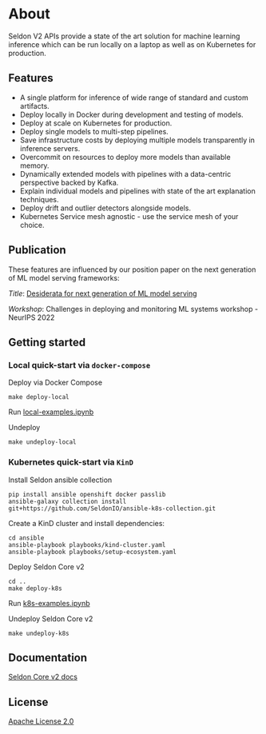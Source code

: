 # About 

Seldon V2 APIs provide a state of the art solution for machine learning inference which can be run locally on a laptop as well as on Kubernetes for production.

## Features

 * A single platform for inference of wide range of standard and custom artifacts.
 * Deploy locally in Docker during development and testing of models.
 * Deploy at scale on Kubernetes for production.
 * Deploy single models to multi-step pipelines.
 * Save infrastructure costs by deploying multiple models transparently in inference servers.
 * Overcommit on resources to deploy more models than available memory.
 * Dynamically extended models with pipelines with a data-centric perspective backed by Kafka.
 * Explain individual models and pipelines with state of the art explanation techniques.
 * Deploy drift and outlier detectors alongside models.
 * Kubernetes Service mesh agnostic - use the service mesh of your choice.

## Publication

These features are influenced by our position paper on the next generation of ML model serving frameworks:

*Title*: [Desiderata for next generation of ML model serving](http://arxiv.org/abs/2210.14665)

*Workshop*: Challenges in deploying and monitoring ML systems workshop - NeurIPS 2022


## Getting started

### Local quick-start via `docker-compose`

Deploy via Docker Compose

```
make deploy-local
```

Run [local-examples.ipynb](samples/local-examples.ipynb)


Undeploy

```
make undeploy-local
```

### Kubernetes quick-start via `KinD`

Install Seldon ansible collection

```
pip install ansible openshift docker passlib
ansible-galaxy collection install git+https://github.com/SeldonIO/ansible-k8s-collection.git
```

Create a KinD cluster and install dependencies:

```
cd ansible
ansible-playbook playbooks/kind-cluster.yaml
ansible-playbook playbooks/setup-ecosystem.yaml
```

Deploy Seldon Core v2

```
cd ..
make deploy-k8s
```

Run [k8s-examples.ipynb](samples/k8s-examples.ipynb)

Undeploy Seldon Core v2

```
make undeploy-k8s
```


## Documentation

[Seldon Core v2 docs](https://docs.seldon.io/projects/seldon-core/en/v2/)

## License

[Apache License 2.0](LICENSE)